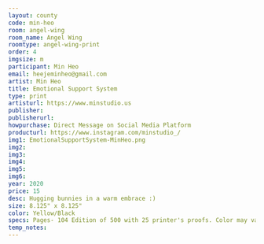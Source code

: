 ```yaml
---
layout: county 
code: min-heo
room: angel-wing
room_name: Angel Wing
roomtype: angel-wing-print
order: 4
imgsize: m
participant: Min Heo
email: heejeminheo@gmail.com
artist: Min Heo
title: Emotional Support System
type: print
artisturl: https://www.minstudio.us
publisher: 
publisherurl: 
howpurchase: Direct Message on Social Media Platform
producturl: https://www.instagram.com/minstudio_/
img1: EmotionalSupportSystem-MinHeo.png
img2: 
img3: 
img4: 
img5: 
img6: 
year: 2020
price: 15
desc: Hugging bunnies in a warm embrace :) 
size: 8.125" x 8.125"
color: Yellow/Black
specs: Pages- 104 Edition of 500 with 25 printer's proofs. Color may vary depending on screen.
temp_notes: 
---
```

